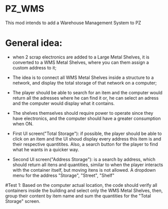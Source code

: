 # PZ_WMS
This mod intends to add a Warehouse Management System to PZ

# General idea:

- when 2 scrap electronics are added to a Large Metal Shelves, it is converted to a WMS Metal Shelves, where you can them assign a custom address to it;
- The idea is to connect all WMS Metal Shelves inside a structure to a network, and display the total storage of that network on a computer;
- The player should be able to search for an item and the computer would return all the adresses where he can find it or, he can select an adress and the computer would display what it contains.
- The shelves themselves should require power to operate since they have electronics, and the computer should have a greater consumption when ON.
  
- First UI screen("Total Storage"): if possible, the player should be able to click on an item and the UI shoud display every address this item is and their respective quantitites. Also, a search button for the player to find what he wants in a quicker way.
- Second UI screen("Address Storage"): is a search by address, which should return all itens and quantities, similar to when the player interacts with the container itself, but moving itens is not allowed. A dropdown menu for the address "Storage", "Street", "Shelf"

#Test 1: 
  Based on the computer actual location, the code should verify all containers inside the building and select only the WMS Metal Shelves, then, group their content by item name and sum the quantities for the "Total Storage" screen.
  
